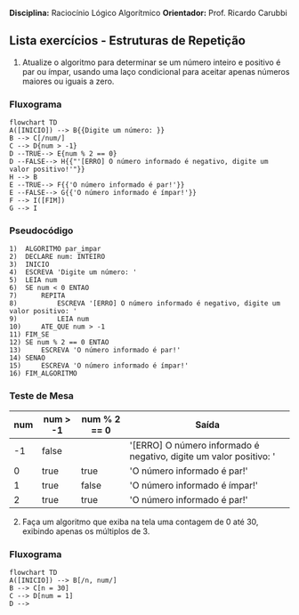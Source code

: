 **Disciplina:** Raciocínio Lógico Algorítmico
**Orientador:** Prof. Ricardo Carubbi
## Lista exercícios - Estruturas de Repetição

1) Atualize o algoritmo para determinar se um número inteiro e positivo é par ou ímpar, usando uma laço condicional para aceitar apenas números maiores ou iguais a zero.

### Fluxograma
```mermaid
flowchart TD
A([INICIO]) --> B{{Digite um número: }}
B --> C[/num/]
C --> D{num > -1}
D --TRUE--> E{num % 2 == 0}
D --FALSE--> H{{"'[ERRO] O número informado é negativo, digite um valor positivo!'"}}
H --> B
E --TRUE--> F{{'O número informado é par!'}}
E --FALSE--> G{{'O número informado é ímpar!'}}
F --> I([FIM])
G --> I
``` 

### Pseudocódigo
```
1)	ALGORITMO par_impar
2)	DECLARE num: INTEIRO
3)	INICIO
4)	ESCREVA 'Digite um número: '
5)	LEIA num
6)	SE num < 0 ENTAO
7)		REPITA
8)			ESCREVA '[ERRO] O número informado é negativo, digite um valor positivo: '
9)			LEIA num
10)		ATE_QUE num > -1
11)	FIM_SE
12)	SE num % 2 == 0 ENTAO
13)		ESCREVA 'O número informado é par!'
14)	SENAO 
15)		ESCREVA 'O número informado é ímpar!'
16)	FIM_ALGORITMO
```

### Teste de Mesa

| num | num > -1 | num % 2 == 0 | Saída
|--- |--- |--- |--- |
| -1 | false |  | '[ERRO] O número informado é negativo, digite um valor positivo: ' |
| 0 | true | true | 'O número informado é par!' |
| 1 | true | false | 'O número informado é ímpar!'|
| 2 | true | true | 'O número informado é par!'

2) Faça um algoritmo que exiba na tela uma contagem de 0 até 30, exibindo apenas os múltiplos de 3.

### Fluxograma
```mermaid
flowchart TD
A([INICIO]) --> B[/n, num/]
B --> C[n = 30]
C --> D[num = 1]
D --> 
```
